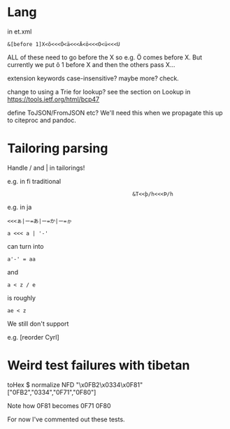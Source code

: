 # Lang

in et.xml
```
&[before 1]X<õ<<<Õ<ä<<<Ä<ö<<<Ö<ü<<<Ü
```
ALL of these need to go before the X so
e.g. Ö comes before X.  But currently we put õ
1 before X and then the others pass X...

extension keywords case-insensitive?
maybe more? check.

change to using a Trie for lookup?  see
the section on Lookup in https://tools.ietf.org/html/bcp47

define ToJSON/FromJSON etc?
We'll need this when we propagate this up to citeproc and
pandoc.

# Tailoring parsing

Handle / and | in tailorings!

e.g. in fi traditional
```
                                        &T<<þ/h<<<Þ/h
```

e.g. in ja
```
<<<ぁ|ー=あ|ー=か|ー=ゕ
```

```
a <<< a | '-'
```
can turn into
```
a'-' = aa
```

and

```
a < z / e
```
is roughly
```
ae < z
```

We still don't support

e.g. [reorder Cyrl]

# Weird test failures with tibetan

 toHex $ normalize NFD "\x0FB2\x0334\x0F81"
["0FB2","0334","0F71","0F80"]

Note how 0F81 becomes 0F71 0F80

For now I've commented out these tests.

